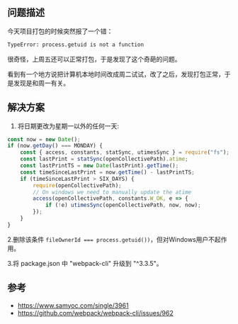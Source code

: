 ## 问题描述
今天项目打包的时候突然报了一个错：

```bash
TypeError: process.getuid is not a function
```
很奇怪，上周五还可以正常打包，于是发现了这个奇葩的问题。

看到有一个地方说把计算机本地时间改成周二试试，改了之后，发现打包正常，于是发现是和周一有关。



## 解决方案
1. 将日期更改为星期一以外的任何一天:
```js
const now = new Date();
if (now.getDay() === MONDAY) {
    const { access, constants, statSync, utimesSync } = require("fs");
    const lastPrint = statSync(openCollectivePath).atime;
    const lastPrintTS = new Date(lastPrint).getTime();
    const timeSinceLastPrint = now.getTime() - lastPrintTS;
    if (timeSinceLastPrint > SIX_DAYS) {
        require(openCollectivePath);
        // On windows we need to manually update the atime
        access(openCollectivePath, constants.W_OK, e => {
            if (!e) utimesSync(openCollectivePath, now, now);
        });
    }
}
```


2.删除该条件 `fileOwnerId === process.getuid())`，但对Windows用户不起作用。

3.将 package.json 中 "webpack-cli" 升级到 "^3.3.5"。


## 参考
+ https://www.samyoc.com/single/3961
+ https://github.com/webpack/webpack-cli/issues/962

